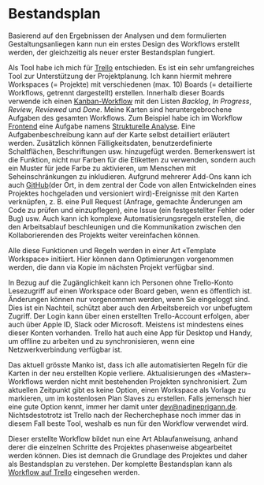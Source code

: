 # Bestandsplan

Basierend auf den Ergebnissen der Analysen und dem formulierten Gestaltungsanliegen kann nun ein erstes Design des Workflows erstellt werden, der gleichzeitig als neuer erster Bestandsplan fungiert.

Als Tool habe ich mich für [Trello](https://trello.com/) entschieden. Es ist ein sehr umfangreiches Tool zur Unterstützung der Projektplanung. Ich kann hiermit mehrere Workspaces (= Projekte) mit verschiedenen (max. 10) Boards (= detaillierte Workflows, getrennt dargestellt) erstellen. Innerhalb dieser Boards verwende ich einen [Kanban-Workflow](https://en.wikipedia.org/wiki/Kanban_(development)) mit den Listen *Backlog*, *In Progress*, *Review*, *Reviewed* und *Done*. Meine Karten sind heruntergebrochene Aufgaben des gesamten Workflows. Zum Beispiel habe ich im Workflow [Frontend](../../workflow/detailed/frontend.md) eine Aufgabe namens [Strukturelle Analyse](../../workflow/detailed/frontend.html#strukturelle-analyse). Eine Aufgabenbeschreibung kann auf der Karte selbst detailliert erläutert werden. Zusätzlich können Fälligkeitsdaten, benutzerdefinierte Schaltflächen, Beschriftungen usw. hinzugefügt werden. Bemerkenswert ist die Funktion, nicht nur Farben für die Etiketten zu verwenden, sondern auch ein Muster für jede Farbe zu aktivieren, um Menschen mit Seheinschränkungen zu inkludieren. Aufgrund mehrerer Add-Ons kann ich auch [GitHub](https://github.com/)(der Ort, in dem zentral der Code von allen Entwickelnden eines Projektes hochgeladen und versioniert wird)-Ereignisse mit den Karten verknüpfen, z. B. eine Pull Request (Anfrage, gemachte Änderungen am Code zu prüfen und einzupflegen), eine Issue (ein festgestellter Fehler oder Bug) usw. Auch kann ich komplexe Automatisierungsregeln erstellen, die den Arbeitsablauf beschleunigen und die Kommunikation zwischen den Kollaborierenden des Projekts weiter vereinfachen können.

Alle diese Funktionen und Regeln werden in einer Art «Template Workspace» initiiert. Hier können dann Optimierungen vorgenommen werden, die dann via Kopie im nächsten Projekt verfügbar sind.

In Bezug auf die Zugänglichkeit kann ich Personen ohne Trello-Konto Lesezugriff auf einen Workspace oder Board geben, wenn es öffentlich ist. Änderungen können nur vorgenommen werden, wenn Sie eingeloggt sind. Dies ist ein Nachteil, schützt aber auch den Arbeitsbereich vor unbefugtem Zugriff. Der Login kann über einen erstellten Trello-Account erfolgen, aber auch über Apple ID, Slack oder Microsoft. Meistens ist mindestens eines dieser Konten vorhanden. Trello hat auch eine App für Desktop und Handy, um offline zu arbeiten und zu synchronisieren, wenn eine Netzwerkverbindung verfügbar ist.

Das aktuell grösste Manko ist, dass ich alle automatisierten Regeln für die Karten in der neu erstellten Kopie verliere. Aktualisierungen des «Master»-Workflows werden nicht mnit bestehenden Projekten synchronisiert. Zum aktuellen Zeitpunkt gibt es keine Option, einen Workspace als Vorlage zu markieren, um im kostenlosen Plan Slaves zu erstellen. Falls jemensch hier eine gute Option kennt, immer her damit unter [dev@nadineprigann.de](mailto:dev@nadineprigann.de). Nichtsdestotrotz ist Trello nach der Recherchephase noch immer das in diesem Fall beste Tool, weshalb es nun für den Workflow verwendet wird.

Dieser erstellte Workflow bildet nun eine Art Ablaufanweisung, anhand derer die einzelnen Schritte des Projektes phasenweise abgearbeitet werden können. Dies ist demnach die Grundlage des Projektes und daher als Bestandsplan zu verstehen. Der komplette Bestandsplan kann als [Workflow auf Trello](https://trello.com/w/userworkspaceaa1c57b2e62ef5488e9680dea9d99fce) eingesehen werden.

<!-- ####  Warum nicht GitHub?

Ich wollte zuerst [GitHub](https://github.com/) verwenden, weil es bereits für die Versionskontrolle des Codes verwendet wird. Leider ist die Erstellung von komplexen Workflows nicht möglich und es gibt weniger Optionen, alle Kollaborierenden ohne Login zusammenzubringen. -->
